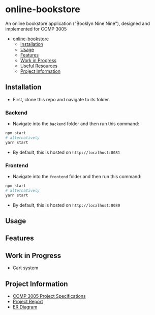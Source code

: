 # online-bookstore

An online bookstore application ("Booklyn Nine Nine"), designed and implemented for COMP 3005

- [online-bookstore](#online-bookstore)
  - [Installation](#installation)
  - [Usage](#usage)
  - [Features](#features)
  - [Work in Progress](#work-in-progress)
  - [Useful Resources](#useful-resources)
  - [Project Information](#project-information)

## Installation

- First, clone this repo and navigate to its folder.

### Backend

- Navigate into the `backend` folder and then run this command:

```bash
npm start
# alternatively
yarn start
```

- By default, this is hosted on `http://localhost:8081`

### Frontend

- Navigate into the `frontend` folder and then run this command:

```bash
npm start
# alternatively
yarn start
```

- By default, this is hosted on `http://localhost:8080`

## Usage

## Features

## Work in Progress

- Cart system

## Project Information

- [COMP 3005 Project Specifications](resources/Project_COMP_3005_W20.pdf)
- [Project Report](resources/report/)
- [ER Diagram](resources/er-diagram_current.png)
